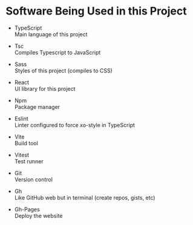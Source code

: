 # Software Being Used in this Project

- TypeScript  
Main language of this project  

- Tsc  
Compiles Typescript to JavaScript  

- Sass  
Styles of this project (compiles to CSS)  

- React  
UI library for this project  

- Npm  
Package manager  

- Eslint  
Linter configured to force xo-style in TypeScript   

- Vite  
Build tool  

- Vitest  
Test runner 

- Git  
Version control  

- Gh  
Like GitHub web but in terminal (create repos, gists, etc)  

- Gh-Pages  
Deploy the website  

